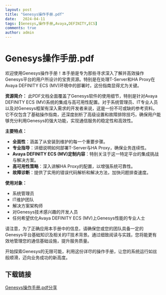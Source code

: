 ```yaml
---
layout: post
title: "Genesys操作手册.pdf"
date:   2024-04-11
tags: [Genesys,操作手册,Avaya,DEFINITY,ECS]
comments: true
author: admin
---
```

# Genesys操作手册.pdf

欢迎使用Genesys操作手册！本手册是专为那些寻求深入了解并高效操作Genesys平台的用户所设计的宝贵资源。特别是在处理T-Server和HA Proxy在Avaya DEFINITY ECS (MV)环境中的部署时，这份指南显得尤为关键。

**资源简介：**
此PDF文档全面覆盖了Genesys软件的使用细节，特别是针对Avaya DEFINITY ECS (MV)系统的集成与高可用性配置。对于系统管理员、IT专业人员以及对Genesys框架有深入需求的开发者来说，这是一份不可或缺的参考资料。它不仅包含了基础操作指南，还深度剖析了高级设置和故障排除技巧，确保用户能够充分利用Genesys的强大功能，实现通信服务的稳定性和高效性。

**主要特点：**
- **全面性**：涵盖了从安装到维护的每一个重要步骤。
- **专业指导**：详细说明如何部署T-Server与HA Proxy，确保业务连续性。
- **Avaya DEFINITY ECS (MV)定制内容**：特别关注于这一特定平台的集成挑战与解决方案。
- **高可用性策略**：深入讲解HA Proxy的配置，以增强系统可靠性。
- **故障诊断**：提供了实用的错误代码解析和解决方法，加快问题排查速度。

**使用对象：**
- 系统管理员
- IT维护团队
- 解决方案架构师
- 对Genesys技术感兴趣的开发人员
- 任何希望优化Avaya DEFINITY ECS (MV)上Genesys性能的专业人士

请注意，为了正确应用本手册中的信息，请确保您或您的团队具备一定的Genesys平台基础知识及相关的IT技术背景。通过细致阅读与实践，您将能更有效地管理您的通信基础设施，提升服务质量。

开始探索Genesys的无限可能，利用这份详尽的操作手册，让您的系统运行如丝般顺滑，迈向业务成功的新高度。

## 下载链接

[Genesys操作手册.pdf分享](https://pan.quark.cn/s/a6a6277020de)